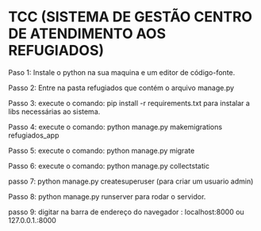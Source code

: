 ﻿# TCC (SISTEMA DE GESTÃO CENTRO DE ATENDIMENTO AOS REFUGIADOS)
Paso 1: Instale o python na sua maquina e um editor de código-fonte.

Passo 2: Entre na pasta refugiados que contém o arquivo manage.py

Passo 3: execute o comando: pip install -r requirements.txt para instalar a libs necessárias ao sistema.

Passo 4: execute o comando: python manage.py makemigrations refugiados_app

Passo 5: execute o comando: python manage.py migrate

Passo 6: execute o comando: python manage.py collectstatic

passo 7: python manage.py createsuperuser (para criar um usuario admin)

Passo 8: python manage.py runserver para rodar o servidor.

passo 9: digitar na barra de endereço do navegador : localhost:8000 ou 127.0.0.1.:8000
